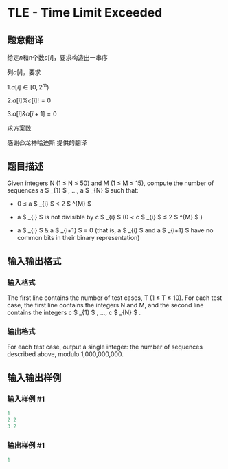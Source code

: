 # TLE - Time Limit Exceeded

## 题意翻译

给定$n$和n个数$c[i]$，要求构造出一串序

列$a[i]$，要求

1.$a[i] \in [0,2^m)$

2.$a[i] \%c[i]!=0$

3.$a[i]$&$a[i+1]=0$

求方案数

感谢@龙神哈迪斯 提供的翻译

## 题目描述

Given integers N (1 ≤ N ≤ 50) and M (1 ≤ M ≤ 15), compute the number of sequences a $ _{1} $ , ..., a $ _{N} $ such that:

- 0 ≤ a $ _{i} $ < 2 $ ^{M} $

- a $ _{i} $ is not divisible by c $ _{i} $ (0 < c $ _{i} $ ≤ 2 $ ^{M} $ )

- a $ _{i} $ & a $ _{i+1} $ = 0 (that is, a $ _{i} $ and a $ _{i+1} $ have no common bits in their binary representation)

## 输入输出格式

### 输入格式

The first line contains the number of test cases, T (1 ≤ T ≤ 10). For each test case, the first line contains the integers N and M, and the second line contains the integers c $ _{1} $ , ..., c $ _{N} $ .

### 输出格式

For each test case, output a single integer: the number of sequences described above, modulo 1,000,000,000.

## 输入输出样例

### 输入样例 #1

```cpp
1
2 2
3 2
```


### 输出样例 #1

```cpp
1
```


